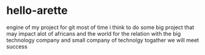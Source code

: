 # hello-arette
engine of my project for git
most of time i think to do some big project that may impact alot of africans and the world
for the relation with the big technology company and small company of technolgy
togather we will meet success
